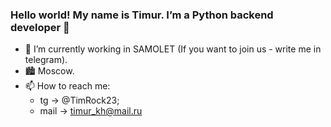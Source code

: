 ### Hello world! My name is Timur. I’m a Python backend developer 👋

- 🔭 I’m currently working in SAMOLET (If you want to join us - write me in telegram).
- 🏙️ Moscow.
- 📫 How to reach me: 
  * tg -> @TimRock23; 
  * mail -> timur_kh@mail.ru
